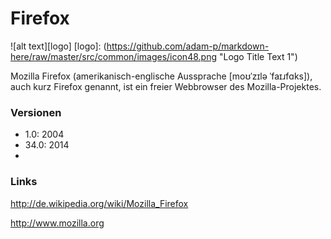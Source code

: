 # Firefox

![alt text][logo]
[logo]: (https://github.com/adam-p/markdown-here/raw/master/src/common/images/icon48.png "Logo Title Text 1")

Mozilla Firefox (amerikanisch-englische Aussprache [moʊˈzɪlə ˈfaɪɹfɑks]),
auch kurz Firefox genannt, ist ein freier Webbrowser des Mozilla-Projektes.

### Versionen
* 1.0: 2004
* 34.0: 2014
* 

### Links
http://de.wikipedia.org/wiki/Mozilla_Firefox


  http://www.mozilla.org
